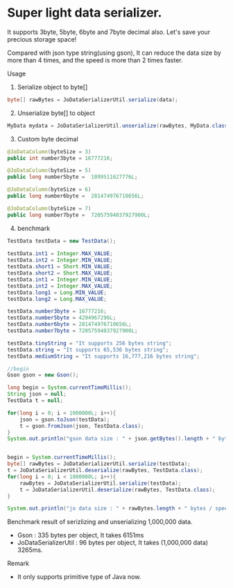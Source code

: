 Super light data serializer.
============

It supports 3byte, 5byte, 6byte and 7byte decimal also.
Let's save your precious storage space!

Compared with json type string(using gson), It can reduce the data size by more than 4 times, and the speed is more than 2 times faster.


Usage 
1. Serialize object to byte[]
```java
byte[] rawBytes = JoDataSerializerUtil.serialize(data);
```

2. Unserialize byte[] to object 
```java
MyData mydata = JoDataSerializerUtil.unserialize(rawBytes, MyData.class);
```

3. Custom byte decimal
```java
@JoDataColumn(byteSize = 3)
public int number3byte = 16777216;

@JoDataColumn(byteSize = 5)
public long number5byte =  1099511627776L;

@JoDataColumn(byteSize = 6)
public long number6byte =  281474976710656L;

@JoDataColumn(byteSize = 7)
public long number7byte =  72057594037927900L;
```

4. benchmark
```java
TestData testData = new TestData();
        
testData.int1 = Integer.MAX_VALUE;
testData.int2 = Integer.MIN_VALUE;
testData.short1 = Short.MIN_VALUE;
testData.short2 = Short.MAX_VALUE;
testData.int1 = Integer.MIN_VALUE;
testData.int2 = Integer.MAX_VALUE;
testData.long1 = Long.MIN_VALUE;
testData.long2 = Long.MAX_VALUE;

testData.number3byte = 16777216;
testData.number5byte = 4294967296L;
testData.number6byte = 281474976710656L;
testData.number7byte = 72057594037927900L;

testData.tinyString = "It supports 256 bytes string";
testData.string = "It supports 65,536 bytes string";
testData.mediumString = "It supports 16,777,216 bytes string";

//begin
Gson gson = new Gson();

long begin = System.currentTimeMillis();
String json = null;
TestData t = null;

for(long i = 0; i < 1000000L; i++){
    json = gson.toJson(testData);
    t = gson.fromJson(json, TestData.class);
}
System.out.println("gson data size : " + json.getBytes().length + " bytes / speed(1,000,000 data) " + (System.currentTimeMillis() - begin) + "ms");


begin = System.currentTimeMillis();
byte[] rawBytes = JoDataSerializerUtil.serialize(testData);
t = JoDataSerializerUtil.deserialize(rawBytes, TestData.class);
for(long i = 0; i < 1000000L; i++){
    rawBytes = JoDataSerializerUtil.serialize(testData);
    t = JoDataSerializerUtil.deserialize(rawBytes, TestData.class);
}

System.out.println("jo data size : " + rawBytes.length + " bytes / speed(1,000,000 data) " + (System.currentTimeMillis() - begin) + "ms");


```

Benchmark result of serizlizing and unserializing 1,000,000 data.
- Gson : 335 bytes per object, It takes 6151ms
- JoDataSerializerUtil : 96 bytes per object, It takes (1,000,000 data) 3265ms.


Remark
- It only supports primitive type of Java now.



